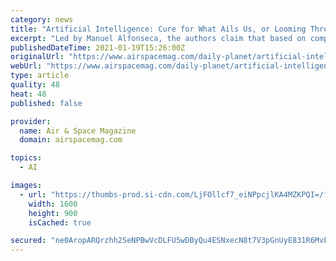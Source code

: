 ```yaml
---
category: news
title: "Artificial Intelligence: Cure for What Ails Us, or Looming Threat to the World?"
excerpt: "Led by Manuel Alfonseca, the authors claim that based on computability theory, a superintelligent AI cannot be contained, and thus poses a threat to all of us. Kriegman’s team calls their biological machines “xenobots,"
publishedDateTime: 2021-01-19T15:26:00Z
originalUrl: "https://www.airspacemag.com/daily-planet/artificial-intelligence-cure-what-ails-us-or-looming-threat-world-180976780/"
webUrl: "https://www.airspacemag.com/daily-planet/artificial-intelligence-cure-what-ails-us-or-looming-threat-world-180976780/"
type: article
quality: 48
heat: 48
published: false

provider:
  name: Air & Space Magazine
  domain: airspacemag.com

topics:
  - AI

images:
  - url: "https://thumbs-prod.si-cdn.com/LjFOllcf7_eiNPpcjlKA4MZKPQI=/fit-in/1600x0/https://public-media.si-cdn.com/filer/e0/c7/e0c788d9-f5ad-4588-87cb-daf24bacebf7/circuitboard.jpg"
    width: 1600
    height: 900
    isCached: true

secured: "ne0AropARQrzhh2SeNPBwVcDLFU5wDByQu4ESNxecN8t7V3pGnUyE831R6MvElxPg00o9AU+kGWce6mB1etG+EgRszEZMANLVivQ0TzSJo/9EF8bHKcq4rD1vvQedtCG9QccttMDuLsV7IuZHFHf9KBlJKaaLqw1PoVm3AOx35+xU5rd2XWcY6k6QjdGp4qseUOJQhDTrFu8g/tHZN2mcpXVOXclhDL+Ea9bHi5RtGA+q6sSdmViMAzlwI2YzURge8dLS/WnsCHZ2Ougi7REY9CzCO3qfDBaiz3Vg6o0kO/Qov4tYvSW2YYizIp+vDYlGr26SLxDz0CEj0XptzYnRvwL2ZY50K/An7+JlIWlXdk=;cQZr05Eqhj3uJmfFgfT64Q=="
---
```



